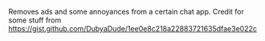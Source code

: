 Removes ads and some annoyances from a certain chat app.
Credit for some stuff from https://gist.github.com/DubyaDude/1ee0e8c218a22883721635dfae3e022c

